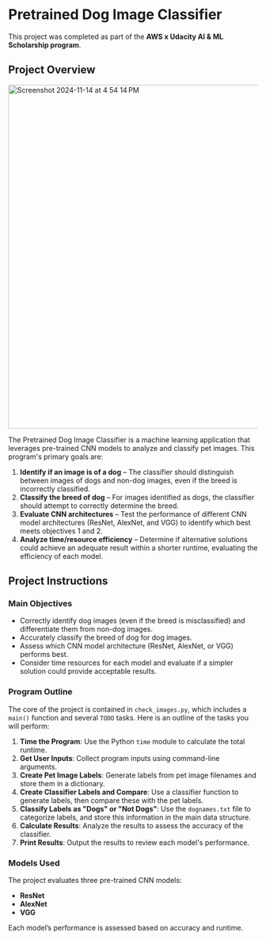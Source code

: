 # Pretrained Dog Image Classifier

This project was completed as part of the **AWS x Udacity AI & ML Scholarship program**.

## Project Overview
<img width="694" alt="Screenshot 2024-11-14 at 4 54 14 PM" src="https://github.com/user-attachments/assets/cbf6424d-f4f6-4b12-9441-0272ff69bfec">

The Pretrained Dog Image Classifier is a machine learning application that leverages pre-trained CNN models to analyze and classify pet images. This program's primary goals are:

1. **Identify if an image is of a dog** – The classifier should distinguish between images of dogs and non-dog images, even if the breed is incorrectly classified.
2. **Classify the breed of dog** – For images identified as dogs, the classifier should attempt to correctly determine the breed.
3. **Evaluate CNN architectures** – Test the performance of different CNN model architectures (ResNet, AlexNet, and VGG) to identify which best meets objectives 1 and 2.
4. **Analyze time/resource efficiency** – Determine if alternative solutions could achieve an adequate result within a shorter runtime, evaluating the efficiency of each model.

## Project Instructions

### Main Objectives
- Correctly identify dog images (even if the breed is misclassified) and differentiate them from non-dog images.
- Accurately classify the breed of dog for dog images.
- Assess which CNN model architecture (ResNet, AlexNet, or VGG) performs best.
- Consider time resources for each model and evaluate if a simpler solution could provide acceptable results.

### Program Outline
The core of the project is contained in `check_images.py`, which includes a `main()` function and several `TODO` tasks. Here is an outline of the tasks you will perform:

1. **Time the Program**: Use the Python `time` module to calculate the total runtime.
2. **Get User Inputs**: Collect program inputs using command-line arguments.
3. **Create Pet Image Labels**: Generate labels from pet image filenames and store them in a dictionary.
4. **Create Classifier Labels and Compare**: Use a classifier function to generate labels, then compare these with the pet labels.
5. **Classify Labels as "Dogs" or "Not Dogs"**: Use the `dognames.txt` file to categorize labels, and store this information in the main data structure.
6. **Calculate Results**: Analyze the results to assess the accuracy of the classifier.
7. **Print Results**: Output the results to review each model's performance.

### Models Used
The project evaluates three pre-trained CNN models:
- **ResNet**
- **AlexNet**
- **VGG**

Each model’s performance is assessed based on accuracy and runtime.
